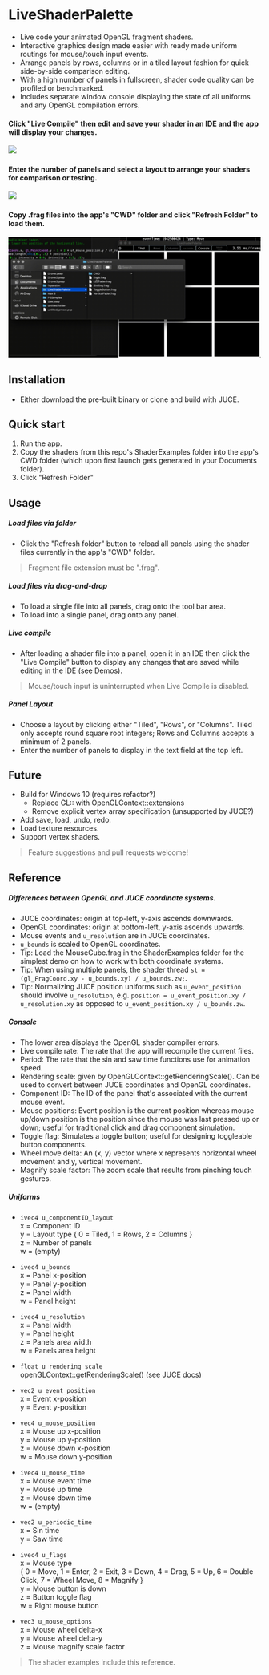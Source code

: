 # LiveShaderPalette

  - Live code your animated OpenGL fragment shaders.
  - Interactive graphics design made easier with ready made uniform routings for mouse/touch input events.
  - Arrange panels by rows, columns or in a tiled layout fashion for quick side-by-side comparison editing.
  - With a high number of panels in fullscreen, shader code quality can be profiled or benchmarked. 
  - Includes separate window console displaying the state of all uniforms and any OpenGL compilation errors.

#### Click "Live Compile" then edit and save your shader in an IDE and the app will display your changes.
<img src="https://github.com/ianacaburian/LiveShaderPalette/blob/master/Demos/LiveCompile.gif">    

#### Enter the number of panels and select a layout to arrange your shaders for comparison or testing.
<img src="https://github.com/ianacaburian/LiveShaderPalette/blob/master/Demos/AdjustLayout.gif">    

#### Copy .frag files into the app's "CWD" folder and click "Refresh Folder" to load them.
<img src="https://github.com/ianacaburian/LiveShaderPalette/blob/master/Demos/LoadFiles.gif">  

## Installation
  - Either download the pre-built binary or clone and build with JUCE.
## Quick start
1. Run the app.
2. Copy the shaders from this repo's ShaderExamples folder into the app's CWD folder (which upon first launch gets generated in your Documents folder).
3. Click "Refresh Folder"
## Usage
##### Load files via folder  
  - Click the "Refresh folder" button to reload all panels using the shader files currently in the app's "CWD" folder.
>Fragment file extension must be ".frag".   
##### Load files via drag-and-drop
  - To load a single file into all panels, drag onto the tool bar area.
  - To load into a single panel, drag onto any panel. 
##### Live compile
  - After loading a shader file into a panel, open it in an IDE then click the "Live Compile" button to display any changes that are saved while editing in the IDE (see Demos).
>Mouse/touch input is uninterrupted when Live Compile is disabled.
##### Panel Layout
  - Choose a layout by clicking either "Tiled", "Rows", or "Columns". Tiled only accepts round square root integers; Rows and Columns accepts a minimum of 2 panels.
  - Enter the number of panels to display in the text field at the top left.
  
## Future
  - Build for Windows 10 (requires refactor?)
    - Replace GL:: with OpenGLContext::extensions
    - Remove explicit vertex array specification (unsupported by JUCE?)
  - Add save, load, undo, redo.
  - Load texture resources.
  - Support vertex shaders.
> Feature suggestions and pull requests welcome!
## Reference
##### Differences between OpenGL and JUCE coordinate systems.
  - JUCE coordinates: origin at top-left, y-axis ascends downwards.
  - OpenGL coordinates: origin at bottom-left, y-axis ascends upwards.
  - Mouse events and `u_resolution` are in JUCE coordinates.
  - `u_bounds` is scaled to OpenGL coordinates.
  - Tip: Load the MouseCube.frag in the ShaderExamples folder for the simplest demo on how to work with both coordinate systems.
  - Tip: When using multiple panels, the shader thread `st = (gl_FragCoord.xy - u_bounds.xy) / u_bounds.zw;`.
  - Tip: Normalizing JUCE position uniforms such as `u_event_position` should involve `u_resolution`, e.g. `position = u_event_position.xy / u_resolution.xy` as opposed to `u_event_position.xy / u_bounds.zw`.
  
##### Console
  - The lower area displays the OpenGL shader compiler errors.
  - Live compile rate: The rate that the app will recompile the current files.
  - Period: The rate that the sin and saw time functions use for animation speed.
  - Rendering scale: given by OpenGLContext::getRenderingScale(). Can be used to convert between JUCE coordinates and OpenGL coordinates.
  - Component ID: The ID of the panel that's associated with the current mouse event.
  - Mouse positions: Event position is the current position whereas mouse up/down position is the position since the mouse was last pressed up or down; useful for traditional click and drag component simulation.
  - Toggle flag: Simulates a toggle button; useful for designing toggleable button components.
  - Wheel move delta: An (x, y) vector where x represents horizontal wheel movement and y, vertical movement.
  - Magnify scale factor: The zoom scale that results from pinching touch gestures.
##### Uniforms

- `ivec4 u_componentID_layout`    
    x = Component ID    
    y = Layout type { 0 = Tiled, 1 = Rows, 2 = Columns }    
    z = Number of panels    
    w = (empty)    
  
- `ivec4 u_bounds`    
    x = Panel x-position    
    y = Panel y-position  
    z = Panel width    
    w = Panel height    
    
- `ivec4 u_resolution`    
    x = Panel width    
    y = Panel height    
    z = Panels area width    
    w = Panels area height    
  
- `float u_rendering_scale`    
    openGLContext::getRenderingScale() (see JUCE docs)      
- `vec2 u_event_position`    
    x = Event x-position    
    y = Event y-position    
- `vec4 u_mouse_position`    
    x = Mouse up x-position    
    y = Mouse up y-position  
    z = Mouse down x-position    
    w = Mouse down y-position  
- `ivec4 u_mouse_time`    
    x = Mouse event time    
    y = Mouse up time    
    z = Mouse down time    
    w = (empty)    
- `vec2 u_periodic_time`    
    x = Sin time    
    y = Saw time    
- `ivec4 u_flags`    
    x = Mouse type    
        { 0 = Move, 1 = Enter, 2 = Exit, 3 = Down, 4 = Drag, 5 = Up, 6 = Double Click, 7 = Wheel Move, 8 = Magnify }    
    y = Mouse button is down    
    z = Button toggle flag    
    w = Right mouse button    
- `vec3 u_mouse_options`    
    x = Mouse wheel delta-x    
    y = Mouse wheel delta-y    
    z = Mouse magnify scale factor    
    
> The shader examples include this reference.
